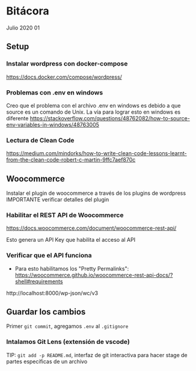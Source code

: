 # Bitácora

Julio 2020 01

## Setup

### Instalar wordpress con docker-compose

https://docs.docker.com/compose/wordpress/

### Problemas con .env en windows

Creo que el problema con el archivo .env en windows es debido a que source es un comando de Unix. La vía para lograr esto en windows es diferente https://stackoverflow.com/questions/48762082/how-to-source-env-variables-in-windows/48763005

### Lectura de Clean Code

https://medium.com/mindorks/how-to-write-clean-code-lessons-learnt-from-the-clean-code-robert-c-martin-9ffc7aef870c

## Woocommerce

Instalar el plugin de woocommerce a través de los plugins de wordpress
IMPORTANTE verificar detalles del plugin

### Habilitar el REST API de Woocommerce

https://docs.woocommerce.com/document/woocommerce-rest-api/

Esto genera un API Key que habilita el acceso al API

### Verificar que el API funciona

- Para esto habilitamos los "Pretty Permalinks": https://woocommerce.github.io/woocommerce-rest-api-docs/?shell#requirements

http://localhost:8000/wp-json/wc/v3

## Guardar los cambios

Primer `git commit`, agregamos `.env` al `.gitignore`

### Intalamos Git Lens (extensión de vscode)

TIP: `git add -p README.md`, interfaz de git interactiva para hacer stage de partes específicas de un archivo
